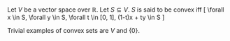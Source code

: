 Let $V$ be a vector space over $\mathbb{R}$. Let $S \subseteq V$. $S$ is said to be convex iff
\[ \forall x \in S, \forall y \in S, \forall t \in [0, 1], (1-t)x + ty \in S \]

Trivial examples of convex sets are $V$ and $\{0\}$.

